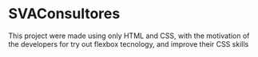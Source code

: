# SVAConsultores

This project were made using only HTML and CSS, with the motivation of the developers for try out flexbox tecnology, and improve their CSS skills
